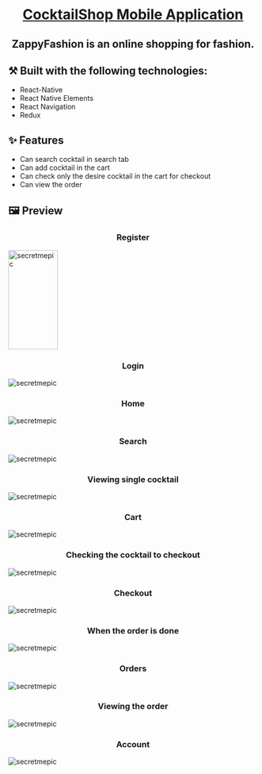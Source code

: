 <h1 align="center"><a href='https://github.com/zuzimajo1/CocktailShop-Mobile-Application/releases/tag/%23apk' target='_blank' rel='noreferrer'>CocktailShop Mobile Application</a></h1>

<h2 align="center">ZappyFashion is an online shopping for fashion.</h2>

## ⚒️ Built with the following technologies:

<ul>
    <li>React-Native</li>
    <li>React Native Elements</li>
    <li>React Navigation</li>
    <li>Redux</li>
    
</ul>

## ✨ Features

<ul>
    <li>Can search cocktail in search tab</li>
    <li>Can add cocktail in the cart</li>
    <li>Can check only the desire cocktail in the cart for checkout</li>
    <li>Can view the order</li>
</ul>

## 🖼️ Preview

<h3 align="center">Register</h3>
<img width="100px" height="200px" src="./assets/images/Register.jpg" alt="secretmepic"></img>
<br>
<h3 align="center">Login</h3>
<img src="./assets/images/Login.jpg" alt="secretmepic"></img>
<h3 align="center">Home</h3>
<img src="./assets/images/Homepage.jpg" alt="secretmepic"></img>
<br>
<h3 align="center">Search</h3>
<img src="./assets/images/Search.jpg" alt="secretmepic"></img>
<br>
<h3 align="center">Viewing single cocktail</h3>
<img src="./assets/images/AddCart.jpg" alt="secretmepic"></img>
<br>
<h3 align="center">Cart</h3>
<img src="./assets/images/Cart.jpg" alt="secretmepic"></img>
<br>
<h3 align="center">Checking the cocktail to checkout</h3>
<img src="./assets/images/CartChecked.jpg" alt="secretmepic"></img>
<br>
<h3 align="center">Checkout</h3>
<img src="./assets/images/Checkout.jpg" alt="secretmepic"></img>
<br>
<h3 align="center">When the order is done</h3>
<img src="./assets/images/CheckoutDone.jpg" alt="secretmepic"></img>
<br>
<h3 align="center">Orders</h3>
<img src="./assets/images/Order.jpg" alt="secretmepic"></img>
<br>
<h3 align="center">Viewing the order</h3>
<img src="./assets/images/ViewOrder.jpg" alt="secretmepic"></img>
<br>
<h3 align="center">Account</h3>
<img src="./assets/images/Account.jpg" alt="secretmepic"></img>
<br>
